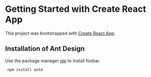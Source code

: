 # Getting Started with Create React App

This project was bootstrapped with [Create React App](https://github.com/facebook/create-react-app).

## Installation of Ant Design

Use the package manager [pip](https://pip.pypa.io/en/stable/) to install foobar.

```bash
 npm install antd
```
